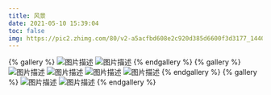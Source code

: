 ```yaml
---
title: 风景
date: 2021-05-10 15:39:04
toc: false
img: https://pic2.zhimg.com/80/v2-a5acfbd608e2c920d385d6600f3d3177_1440w.jpg?source=1940ef5c
---
```

{% gallery %}
![图片描述](https://pic2.zhimg.com/80/v2-c72bc34662bb500f34f49d6d80881e0f_1440w.jpg?source=1940ef5c)
![图片描述](https://pic1.zhimg.com/80/v2-1998dea3bd643074760e2976f831c1dc_1440w.jpg?source=1940ef5c)
{% endgallery %}
{% gallery %}
![图片描述](https://pic4.zhimg.com/80/v2-2f39b553d8a370cb137031f8ca798a56_1440w.jpg?source=1940ef5c)
![图片描述](https://pic1.zhimg.com/80/v2-36e669406e3b17fcb8a2ded46b88bf37_1440w.jpg?source=1940ef5c)
![图片描述](https://pic4.zhimg.com/80/v2-9610c47f088f341cb76f066a59d6fc58_1440w.jpg?source=1940ef5c)
![图片描述](https://pic1.zhimg.com/80/v2-e6f5ee027177096c0950a053ab33a12d_1440w.jpg?source=1940ef5c)
{% endgallery %}
{% gallery %}
![图片描述](https://pic4.zhimg.com/80/v2-b4fed05253022f04664aa0fdc491a9dd_1440w.jpg?source=1940ef5c)
![图片描述](https://pic1.zhimg.com/80/v2-544e3d61bf1b83a6f15cd3c1734e8cae_1440w.jpg?source=1940ef5c)
{% endgallery %}